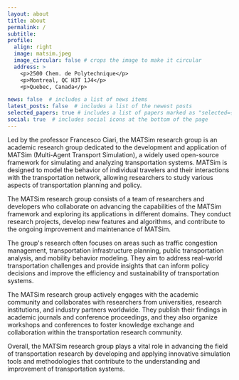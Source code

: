 ```yaml
---
layout: about
title: about
permalink: /
subtitle: 
profile:
  align: right
  image: matsim.jpeg
  image_circular: false # crops the image to make it circular
  address: >
    <p>2500 Chem. de Polytechnique</p>
    <p>Montreal, QC H3T 1J4</p>
    <p>Quebec, Canada</p>

news: false  # includes a list of news items
latest_posts: false  # includes a list of the newest posts
selected_papers: true # includes a list of papers marked as "selected={true}"
social: true  # includes social icons at the bottom of the page
---
```


Led by the professor Francesco Ciari, the MATSim research group is an academic research group dedicated to the development and application of MATSim (Multi-Agent Transport Simulation), a widely used open-source framework for simulating and analyzing transportation systems. MATSim is designed to model the behavior of individual travelers and their interactions with the transportation network, allowing researchers to study various aspects of transportation planning and policy.

The MATSim research group consists of a team of researchers and developers who collaborate on advancing the capabilities of the MATSim framework and exploring its applications in different domains. They conduct research projects, develop new features and algorithms, and contribute to the ongoing improvement and maintenance of MATSim.

The group's research often focuses on areas such as traffic congestion management, transportation infrastructure planning, public transportation analysis, and mobility behavior modeling. They aim to address real-world transportation challenges and provide insights that can inform policy decisions and improve the efficiency and sustainability of transportation systems.

The MATSim research group actively engages with the academic community and collaborates with researchers from universities, research institutions, and industry partners worldwide. They publish their findings in academic journals and conference proceedings, and they also organize workshops and conferences to foster knowledge exchange and collaboration within the transportation research community.

Overall, the MATSim research group plays a vital role in advancing the field of transportation research by developing and applying innovative simulation tools and methodologies that contribute to the understanding and improvement of transportation systems.
